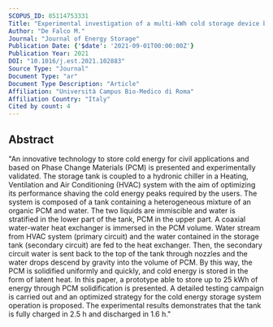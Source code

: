 ```yaml
---
SCOPUS_ID: 85114753331
Title: "Experimental investigation of a multi-kWh cold storage device based on phase change materials"
Author: "De Falco M."
Journal: "Journal of Energy Storage"
Publication Date: {'$date': '2021-09-01T00:00:00Z'}
Publication Year: 2021
DOI: "10.1016/j.est.2021.102883"
Source Type: "Journal"
Document Type: "ar"
Document Type Description: "Article"
Affiliation: "Università Campus Bio-Medico di Roma"
Affiliation Country: "Italy"
Cited by count: 4
---
```


## Abstract
"An innovative technology to store cold energy for civil applications and based on Phase Change Materials (PCM) is presented and experimentally validated. The storage tank is coupled to a hydronic chiller in a Heating, Ventilation and Air Conditioning (HVAC) system with the aim of optimizing its performance shaving the cold energy peaks required by the users. The system is composed of a tank containing a heterogeneous mixture of an organic PCM and water. The two liquids are immiscible and water is stratified in the lower part of the tank, PCM in the upper part. A coaxial water-water heat exchanger is immersed in the PCM volume. Water stream from HVAC system (primary circuit) and the water contained in the storage tank (secondary circuit) are fed to the heat exchanger. Then, the secondary circuit water is sent back to the top of the tank through nozzles and the water drops descend by gravity into the volume of PCM. By this way, the PCM is solidified uniformly and quickly, and cold energy is stored in the form of latent heat. In this paper, a prototype able to store up to 25 kWh of energy through PCM solidification is presented. A detailed testing campaign is carried out and an optimized strategy for the cold energy storage system operation is proposed. The experimental results demonstrates that the tank is fully charged in 2.5 h and discharged in 1.6 h."
